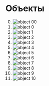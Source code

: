 # Объекты
00) ![object 00](00.jpg "object 00")
0) ![object 0](0.jpg "object 0")
1) ![object 1](1.jpg "object 1")
2) ![object 2](2.jpg "object 2")
3) ![object 3](3.jpg "object 3")
4) ![object 4](4.jpg "object 4")
5) ![object 5](5.jpg "object 5")
6) ![object 6](6.jpg "object 6")
7) ![object 7](7.jpg "object 7")
8) ![object 8](8.jpg "object 8")
9) ![object 9](9.jpg "object 9")
10) ![object 10](10.jpg "object 10")
